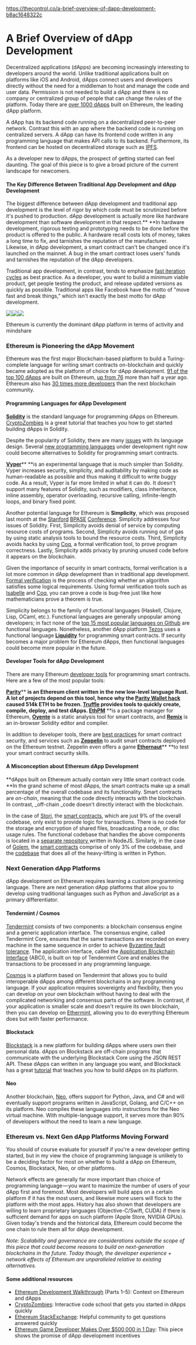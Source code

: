 https://thecontrol.co/a-brief-overview-of-dapp-development-b8ac1648322c

# A Brief Overview of dApp Development

Decentralized applications (dApps) are becoming increasingly interesting to developers around the world. Unlike traditional applications built on platforms like iOS and Android, dApps connect users and developers directly without the need for a middleman to host and manage the code and user data. Permission is not needed to build a dApp and there is no company or centralized group of people that can change the rules of the platform. Today there are [over 1000 dApps][1] built on Ethereum, the leading dApp platform.

A dApp has its backend code running on a decentralized peer-to-peer network. Contrast this with an app where the backend code is running on centralized servers. A dApp can have its frontend code written in any programming language that makes API calls to its backend. Furthermore, its frontend can be hosted on decentralized storage such as [IPFS][2].

As a developer new to dApps, the prospect of getting started can feel daunting. The goal of this piece is to give a broad picture of the current landscape for newcomers.

#### **The Key Difference Between Traditional App Development and dApp Development**

The biggest difference between dApp development and traditional app development is the level of rigor by which code must be scrutinized before it's pushed to production. dApp development is actually more like hardware development than software development in that respect.** **In hardware development, rigorous testing and prototyping needs to be done before the product is offered to the public. A hardware recall costs lots of money, takes a long time to fix, and tarnishes the reputation of the manufacturer. Likewise, in dApp development, a smart contract can't be changed once it's launched on the mainnet. A bug in the smart contract loses users' funds and tarnishes the reputation of the dApp developers.

Traditional app development, in contrast, tends to emphasize [fast iteration cycles][3] as best practice. As a developer, you want to build a minimum viable product, get people testing the product, and release updated versions as quickly as possible. Traditional apps like Facebook have the motto of "move fast and break things," which isn't exactly the best motto for dApp development.

![][4]![][5]![][6]

Ethereum is currently the dominant dApp platform in terms of activity and mindshare

### Ethereum is Pioneering the dApp Movement

Ethereum was the first major Blockchain-based platform to build a Turing-complete language for writing smart contracts on-blockchain and quickly became adopted as the platform of choice for dApp development. [91 of the top 100 dApps][7] are built on Ethereum, [up from 76][8] more than half a year ago. Ethereum also has [30 times more developers][9] than the next blockchain community.

#### **Programming Languages for dApp Development**

[**Solidity**][10] is the standard language for programming dApps on Ethereum. [CryptoZombies][11] is a great tutorial that teaches you how to get started building dApps in Solidity.

Despite the popularity of Solidity, there are many [issues][12] with its language design. Several [new programming languages][13] under development right now could become alternatives to Solidity for programming smart contracts.

[**Vyper**][14]** **is an experimental language that is much simpler than Solidity. Vyper increases security, simplicity, and auditability by making code as human-readable as possible and thus making it difficult to write buggy code. As a result, Vyper is far more limited in what it can do. It doesn't support many features of Solidity, such as modifiers, class inheritance, inline assembly, operator overloading, recursive calling, infinite-length loops, and binary fixed point.

Another potential language for Ethereum is **Simplicity**, which was proposed last month at the [Stanford][15] [BPASE][16] [Conference][17]. Simplicity addresses four issues of Solidity. First, Simplicity avoids denial of service by computing resource costs of programs. Second, Simplicity avoids running out of gas by using static analysis tools to bound the resource costs. Third, Simplicity avoids hacks by using [Coq][18], a formal verification tool, to prove program correctness. Lastly, Simplicity adds privacy by pruning unused code before it appears on the blockchain.

Given the importance of security in smart contracts, formal verification is a lot more common in dApp development than in traditional app development. [Formal verification][19] is the process of checking whether an algorithm satisfies some logical requirements. Using formal verification tools such as [Isabelle][20] and [Coq][21], you can prove a code is bug-free just like how mathematicians prove a theorem is true.

Simplicity belongs to the family of functional languages (Haskell, Clojure, Lisp, OCaml, etc.). Functional languages are generally unpopular among developers; in fact none of the [top 15 most popular languages on Github][22] are functional languages. Nonetheless, another dApp platform [Tezos][23] uses a functional language [**Liquidity**][24] for programming smart contracts. If security becomes a major problem for Ethereum dApps, then functional languages could become more popular in the future.

#### **Developer Tools for dApp Development**

There are many Ethereum [developer tools][25] for programming smart contracts. Here are a few of the most popular tools:

[**Parity**][26]** **is an Ethereum client written in the new low-level language Rust. A lot of projects depend on this tool, hence why the [Parity Wallet hack][27] caused 514k ETH to be frozen. [**Truffle**][28] provides tools to quickly create, compile, deploy, and test dApps. [**EthPM**][29]** **is a package manager for Ethereum, [**Oyente**][30] is a static analysis tool for smart contracts, and [**Remix**][31] is an in-browser Solidity editor and compiler.

In addition to developer tools, there are [best practices][32] for smart contract security, and services such as [**Zeppelin**][33] to audit smart contracts deployed on the Ethereum testnet. Zeppelin even offers a game [**Ethernaut**][34]** **to test your smart contract security skills.

#### **A Misconception about Ethereum dApp Development**

**dApps built on Ethereum actually contain very little smart contract code. **In the grand scheme of most dApps, the smart contracts make up a small percentage of the overall codebase and its functionality. Smart contracts are _on-chain_, meaning that the code directly interacts with the blockchain. In contrast, _off-chain _code doesn't directly interact with the blockchain.

In the case of [Storj][35], the [smart contracts][36], which are just 9% of the overall codebase, only exist to provide logic for transactions. There is no code for the storage and encryption of shared files, broadcasting a node, or disc usage rules. The functional codebase that handles the above components is located in a [separate repository ][37]written in NodeJS. Similarly, in the case of [Golem][38], the [smart contracts][39] comprise of only 3% of the codebase, and the [codebase][40] that does all of the heavy-lifting is written in Python.

### Next Generation dApp Platforms

dApp development on Ethereum requires learning a custom programming language. There are next generation dApp platforms that allow you to develop using traditional languages such as Python and JavaScript as a primary differentiator.

#### **Tendermint / Cosmos**

[Tendermint][41] consists of two components: a blockchain consensus engine and a generic application interface. The consensus engine, called Tendermint Core, ensures that the same transactions are recorded on every machine in the same sequence in order to achieve [Byzantine fault tolerance][42]. The application interface, called the [Application Blockchain Interface][43] (ABCI), is built on top of Tendermint Core and enables the transactions to be processed in any programming language.

[Cosmos][44] is a platform based on Tendermint that allows you to build interoperable dApps among different blockchains in any programming language. If your application requires sovereignty and flexibility, then you can develop on your own blockchain without having to deal with the complicated networking and consensus parts of the software. In contrast, if your application is smaller scale and doesn't require its own blockchain, then you can develop on [Ethermint][45], allowing you to do everything Ethereum does but with faster performance.

#### **Blockstack**

[Blockstack][46] is a new platform for building dApps where users own their personal data. dApps on Blockstack are off-chain programs that communicate with the underlying Blockstack Core using the JSON REST API. These dApps can written in any language you want, and Blockstack has a great [tutorial][47] that teaches you how to build dApps on its platform.

#### Neo

Another blockchain, [Neo][48], offers support for Python, Java, and C# and will eventually support programs written in JavaScript, Golang, and C/C++ on its platform. Neo compiles these languages into instructions for the Neo virtual machine. With multiple-language support, it serves more than 90% of developers without the need to learn a new language.

### Ethereum vs. Next Gen dApp Platforms Moving Forward

You should of course evaluate for yourself if you're a new developer getting started, but in my view the choice of programming language is unlikely to be a deciding factor for most on whether to build a dApp on Ethereum, Cosmos, Blockstack, Neo, or other platforms.

Network effects are generally far more important than choice of programming language — you want to maximize the number of users of your dApp first and foremost. Most developers will build apps on a certain platform if it has the most users, and likewise more users will flock to the platform with the most apps. History has also shown that developers are willing to learn proprietary languages (Objective-C/Swift, CUDA) if there is sufficient demand for apps on such platform (Apple Store, NVIDIA GPUs). Given today's trends and the historical data, Ethereum could become the one chain to rule them all for dApp development.

_Note: Scalability and governance are considerations outside the scope of this piece that could become reasons to build on next-generation blockchains in the future. Today though, the developer experience + network effects of Ethereum are unparalleled relative to existing alternatives._

#### Some additional resources

* [Ethereum Development Walkthrough][49] (Parts 1–5): Context on Ethereum and dApps
* [CryptoZombies][11]: Interactive code school that gets you started in dApps quickly
* [Ethereum StackExchange][50]: Helpful community to get questions answered quickly
* [Ethereum Game Developer Makes Over $500,000 in 1 Day][51]: This piece shows the promise of dApp development incentives

[1]: https://www.stateofthedapps.com/
[2]: https://ipfs.io/
[3]: https://www.amazon.com/Effective-Engineer-Engineering-Disproportionate-Meaningful/dp/0996128107/ref=sr_1_1?ie=UTF8&qid=1518907370&sr=8-1&keywords=effective+engineer
[4]: https://cdn-images-1.medium.com/freeze/max/75/1*50S4nt0B29TUIMF4XdTV5A.png?q=20
[5]: https://thecontrol.co/undefined
[6]: https://cdn-images-1.medium.com/max/1500/1*50S4nt0B29TUIMF4XdTV5A.png
[7]: https://coinmarketcap.com/tokens/
[8]: https://techcrunch.com/2017/06/08/how-ethereum-became-the-platform-of-choice-for-icod-digital-assets/
[9]: https://media.consensys.net/andrew-keys-ethereum-has-30-times-more-devs-than-the-next-blockchain-community-27980a5ddc09
[10]: https://solidity.readthedocs.io/en/develop/
[11]: https://cryptozombies.io/
[12]: https://news.ycombinator.com/item?id=14691212
[13]: https://github.com/ethereum/research/wiki/Problems#24-high-level-languages-hlls-40
[14]: https://github.com/ethereum/vyper
[15]: https://www.youtube.com/watch?v=VOeUq3oR2fk
[16]: https://cyber.stanford.edu/sites/default/files/slides-bpase-2018.pdf
[17]: https://arxiv.org/pdf/1711.03028v2.pdf
[18]: https://coq.inria.fr/
[19]: https://media.consensys.net/how-formal-verification-can-ensure-flawless-smart-contracts-cbda8ad99bd1
[20]: https://isabelle.in.tum.de/
[21]: https://coq.inria.fr
[22]: http://www.businessinsider.com/the-9-most-popular-programming-languages-according-to-the-facebook-for-programmers-2017-10#15-objective-c-1
[23]: https://www.tezos.com/
[24]: https://github.com/OCamlPro/liquidity
[25]: https://hackernoon.com/11-best-ethereum-development-tools-to-grow-your-stack-e782fd7156ab
[26]: https://www.parity.io/
[27]: https://medium.freecodecamp.org/a-hacker-stole-31m-of-ether-how-it-happened-and-what-it-means-for-ethereum-9e5dc29e33ce
[28]: https://github.com/ConsenSys/truffle
[29]: https://github.com/ethpm/ethpm-spec
[30]: https://github.com/melonproject/oyente
[31]: https://remix.ethereum.org/
[32]: https://consensys.github.io/smart-contract-best-practices/
[33]: https://zeppelin.solutions/
[34]: https://ethernaut.zeppelin.solutions/
[35]: https://storj.io/
[36]: https://github.com/Storj/storj-contracts/tree/master/contracts
[37]: https://github.com/Storj/core
[38]: https://golem.network/
[39]: https://github.com/golemfactory/golem-contracts
[40]: https://github.com/golemfactory/golem
[41]: https://tendermint.readthedocs.io/projects/tools/en/master/introduction.html#what-is-tendermint
[42]: https://en.wikipedia.org/wiki/Byzantine_fault_tolerance
[43]: https://tendermint.readthedocs.io/projects/tools/en/master/introduction.html#abci-overview
[44]: https://cosmos.network
[45]: https://github.com/tendermint/ethermint
[46]: https://blockstack.org
[47]: https://blockstack.org/tutorials
[48]: https://neo.org/
[49]: https://hackernoon.com/ethereum-development-walkthrough-part-1-smart-contracts-b3979e6e573e
[50]: https://ethereum.stackexchange.com/
[51]: https://medium.com/@skirmantas.januskas/ethereum-game-developer-makes-over-500-000-in-1-day-84178d5e5fc3

  